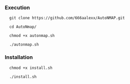 ### Execution

```
  git clone https://github.com/666aalexx/AutoNMAP.git
  
  cd AutoNmap/
  
  chmod +x autonmap.sh
  
  ./autonmap.sh
```

### Installation
```
  chmod +x install.sh

  ./install.sh
```
